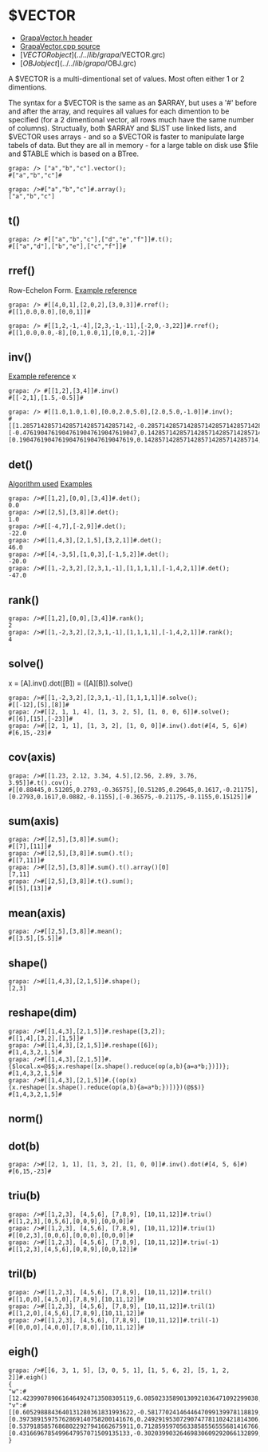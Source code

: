 # $VECTOR
- [GrapaVector.h header](../../source/grapa/GrapaVector.h)
- [GrapaVector.cpp source](../../source/grapa/GrapaVector.cpp)
- [$VECTOR object](../../lib/grapa/$VECTOR.grc)
- [$OBJ object](../../lib/grapa/$OBJ.grc)
 
A $VECTOR is a multi-dimentional set of values. Most often either 1 or 2 dimentions. 

The syntax for a $VECTOR is the same as an $ARRAY, but uses a '#' before and after the array, and requires all values for each dimention to be specified (for a 2 dimentional vector, all rows much have the same number of columns). Structually, both $ARRAY and $LIST use linked lists, and $VECTOR uses arrays - and so a $VECTOR is faster to manipulate large tabels of data. But they are all in memory - for a large table on disk use $file and $TABLE which is based on a BTree. 

```
grapa: /> ["a","b","c"].vector();
#["a","b","c"]#

grapa: />#["a","b","c"]#.array();
["a","b","c"]
```

## t()

```
grapa: /> #[["a","b","c"],["d","e","f"]]#.t();
#[["a","d"],["b","e"],["c","f"]]#
```

## rref()
Row-Echelon Form.
[Example reference](https://www.geeksforgeeks.org/row-echelon-form/)

```
grapa: /> #[[4,0,1],[2,0,2],[3,0,3]]#.rref();
#[[1,0.0,0.0],[0,0,1]]#

grapa: /> #[[1,2,-1,-4],[2,3,-1,-11],[-2,0,-3,22]]#.rref();
#[[1,0.0,0.0,-8],[0,1,0.0,1],[0,0,1,-2]]#
```


## inv()
[Example reference](https://www.tutorialspoint.com/numpy/numpy_inv.htm)
x
```
grapa: /> #[[1,2],[3,4]]#.inv()
#[[-2,1],[1.5,-0.5]]#

grapa: /> #[[1.0,1.0,1.0],[0.0,2.0,5.0],[2.0,5.0,-1.0]]#.inv();
#[[1.2857142857142857142857142857142,-0.28571428571428571428571428571428,-0.14285714285714285714285714285714],[-0.47619047619047619047619047619047,0.14285714285714285714285714285714,0.23809523809523809523809523809523],[0.19047619047619047619047619047619,0.14285714285714285714285714285714,-0.095238095238095238095238095238095]]#
```

## det()
[Algorithm used](https://www.codesansar.com/c-programming-examples/matrix-determinant.htm)
[Examples](https://www.math10.com/en/algebra/matrices/determinant.html)

```
grapa: />#[[1,2],[0,0],[3,4]]#.det();
0.0
grapa: />#[[2,5],[3,8]]#.det();
1.0
grapa: />#[[-4,7],[-2,9]]#.det();
-22.0
grapa: />#[[1,4,3],[2,1,5],[3,2,1]]#.det();
46.0
grapa: />#[[4,-3,5],[1,0,3],[-1,5,2]]#.det();
-20.0
grapa: />#[[1,-2,3,2],[2,3,1,-1],[1,1,1,1],[-1,4,2,1]]#.det();
-47.0
```

## rank()

```
grapa: />#[[1,2],[0,0],[3,4]]#.rank();
2
grapa: />#[[1,-2,3,2],[2,3,1,-1],[1,1,1,1],[-1,4,2,1]]#.rank();
4
```

## solve()
x = [A].inv().dot([B]) = ([A][B]).solve()

```
grapa: />#[[1,-2,3,2],[2,3,1,-1],[1,1,1,1]]#.solve();
#[[-12],[5],[8]]#
grapa: />#[[2, 1, 1, 4], [1, 3, 2, 5], [1, 0, 0, 6]]#.solve();
#[[6],[15],[-23]]#
grapa: />#[[2, 1, 1], [1, 3, 2], [1, 0, 0]]#.inv().dot(#[4, 5, 6]#)
#[6,15,-23]#
```

## cov(axis)

```
grapa: />#[[1.23, 2.12, 3.34, 4.5],[2.56, 2.89, 3.76, 3.95]]#.t().cov();
#[[0.88445,0.51205,0.2793,-0.36575],[0.51205,0.29645,0.1617,-0.21175],[0.2793,0.1617,0.0882,-0.1155],[-0.36575,-0.21175,-0.1155,0.15125]]#
```

## sum(axis)

```
grapa: />#[[2,5],[3,8]]#.sum();
#[[7],[11]]#
grapa: />#[[2,5],[3,8]]#.sum().t();
#[[7,11]]#
grapa: />#[[2,5],[3,8]]#.sum().t().array()[0]
[7,11]
grapa: />#[[2,5],[3,8]]#.t().sum();
#[[5],[13]]#
```

## mean(axis)

```
grapa: />#[[2,5],[3,8]]#.mean();
#[[3.5],[5.5]]#
```

## shape()

```
grapa: />#[[1,4,3],[2,1,5]]#.shape();
[2,3]
```

## reshape(dim) 

```
grapa: />#[[1,4,3],[2,1,5]]#.reshape([3,2]);
#[[1,4],[3,2],[1,5]]#
grapa: />#[[1,4,3],[2,1,5]]#.reshape([6]);
#[1,4,3,2,1,5]#
grapa: />#[[1,4,3],[2,1,5]]#.{$local.x=@$$;x.reshape([x.shape().reduce(op(a,b){a=a*b;})])};
#[1,4,3,2,1,5]#
grapa: />#[[1,4,3],[2,1,5]]#.{(op(x){x.reshape([x.shape().reduce(op(a,b){a=a*b;})])})(@$$)}
#[1,4,3,2,1,5]#
```

## norm()

## dot(b)

```
grapa: />#[[2, 1, 1], [1, 3, 2], [1, 0, 0]]#.inv().dot(#[4, 5, 6]#)
#[6,15,-23]#
```

## triu(b) 

```
grapa: />#[[1,2,3], [4,5,6], [7,8,9], [10,11,12]]#.triu()
#[[1,2,3],[0,5,6],[0,0,9],[0,0,0]]#
grapa: />#[[1,2,3], [4,5,6], [7,8,9], [10,11,12]]#.triu(1)
#[[0,2,3],[0,0,6],[0,0,0],[0,0,0]]#
grapa: />#[[1,2,3], [4,5,6], [7,8,9], [10,11,12]]#.triu(-1)
#[[1,2,3],[4,5,6],[0,8,9],[0,0,12]]#
```

## tril(b)

```
grapa: />#[[1,2,3], [4,5,6], [7,8,9], [10,11,12]]#.tril()
#[[1,0,0],[4,5,0],[7,8,9],[10,11,12]]#
grapa: />#[[1,2,3], [4,5,6], [7,8,9], [10,11,12]]#.tril(1)
#[[1,2,0],[4,5,6],[7,8,9],[10,11,12]]#
grapa: />#[[1,2,3], [4,5,6], [7,8,9], [10,11,12]]#.tril(-1)
#[[0,0,0],[4,0,0],[7,8,0],[10,11,12]]#
```

## eigh()

```
grapa: />#[[6, 3, 1, 5], [3, 0, 5, 1], [1, 5, 6, 2], [5, 1, 2, 2]]#.eigh()
{
"w":#[12.4239907890616464924713508305119,6.08502335890130921036471092299038,-3.7463749135825172968593735552929,-0.76263923438043840597668819820936]#,
"v":#[[0.6052988843640131280361831993622,-0.5817702414644647099139978118819,-0.35986577234737391199231188198498,-0.40700524889353398084503792722898],[0.39738915975762869140758200141676,0.24929195307290747781102421814306,0.7648182321448360641845574152262,-0.44157496489165778818545163353957],[0.53791858576868022927941662675911,0.71285959705633858556555681416766,-0.42255936025156366780457229626123,0.1546556724892004570750742828433],[0.4316696785499647957071509135133,-0.30203990326469830609292066132899,0.32709827993351621988757318389964,0.78449977738744885696548737926574]]#
}
```

